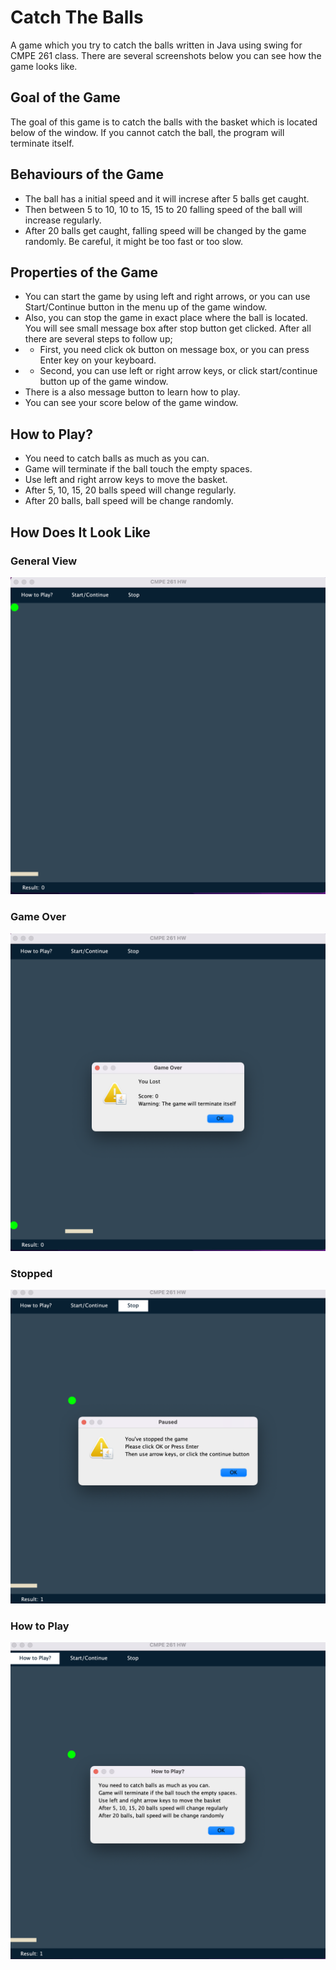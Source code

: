 # Catch The Balls

A game which you try to catch the balls written in Java using swing for CMPE 261 class.
There are several screenshots below you can see how the game looks like.

## Goal of the Game

The goal of this game is to catch the balls with the basket which is located below of the window. If you cannot catch the ball, the program will terminate itself.

## Behaviours of the Game

- The ball has a initial speed and it will increse after 5 balls get caught.
- Then between 5 to 10, 10 to 15, 15 to 20 falling speed of the ball will increase regularly.
- After 20 balls get caught, falling speed will be changed by the game randomly. Be careful, it might be too fast or too slow.

## Properties of the Game

- You can start the game by using left and right arrows, or you can use Start/Continue button in the menu up of the game window.
- Also, you can stop the game in exact place where the ball is located. You will see small message box after stop button get clicked. After all there are several steps to follow up;
- - First, you need click ok button on message box, or you can press Enter key on your keyboard.
- - Second, you can use left or right arrow keys, or click start/continue button up of the game window.
- There is a also message button to learn how to play.
- You can see your score below of the game window.

## How to Play?

- You need to catch balls as much as you can.
- Game will terminate if the ball touch the empty spaces.
- Use left and right arrow keys to move the basket.
- After 5, 10, 15, 20 balls speed will change regularly.
- After 20 balls, ball speed will be change randomly.

## How Does It Look Like

### General View

![General View](/assets/images/1.png)

### Game Over

![Game Over](/assets/images/2.png)

### Stopped

![Stopped](/assets/images/3.png)

### How to Play

![How to Play](/assets/images/4.png)
